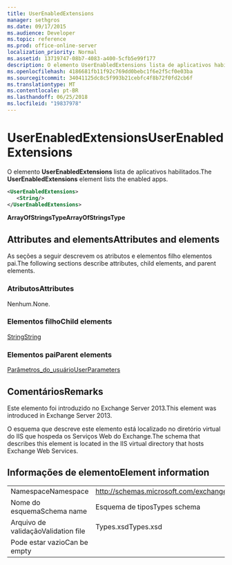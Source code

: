 ```yaml
---
title: UserEnabledExtensions
manager: sethgros
ms.date: 09/17/2015
ms.audience: Developer
ms.topic: reference
ms.prod: office-online-server
localization_priority: Normal
ms.assetid: 13719747-08b7-4083-a400-5cfb5e99f177
description: O elemento UserEnabledExtensions lista de aplicativos habilitados.
ms.openlocfilehash: 4186681fb11f92c769dd0bebc1f6e2f5cf0e03ba
ms.sourcegitcommit: 34041125dc8c5f993b21cebfc4f8b72f0fd2cb6f
ms.translationtype: MT
ms.contentlocale: pt-BR
ms.lasthandoff: 06/25/2018
ms.locfileid: "19837978"
---
```

# <a name="userenabledextensions"></a><span data-ttu-id="39de7-103">UserEnabledExtensions</span><span class="sxs-lookup"><span data-stu-id="39de7-103">UserEnabledExtensions</span></span>

<span data-ttu-id="39de7-104">O elemento **UserEnabledExtensions** lista de aplicativos habilitados.</span><span class="sxs-lookup"><span data-stu-id="39de7-104">The **UserEnabledExtensions** element lists the enabled apps.</span></span> 
  
```XML
<UserEnabledExtensions>
   <String/>
</UserEnabledExtensions>
```

 <span data-ttu-id="39de7-105">**ArrayOfStringsType**</span><span class="sxs-lookup"><span data-stu-id="39de7-105">**ArrayOfStringsType**</span></span>
## <a name="attributes-and-elements"></a><span data-ttu-id="39de7-106">Attributes and elements</span><span class="sxs-lookup"><span data-stu-id="39de7-106">Attributes and elements</span></span>

<span data-ttu-id="39de7-107">As seções a seguir descrevem os atributos e elementos filho elementos pai.</span><span class="sxs-lookup"><span data-stu-id="39de7-107">The following sections describe attributes, child elements, and parent elements.</span></span>
  
### <a name="attributes"></a><span data-ttu-id="39de7-108">Atributos</span><span class="sxs-lookup"><span data-stu-id="39de7-108">Attributes</span></span>

<span data-ttu-id="39de7-109">Nenhum.</span><span class="sxs-lookup"><span data-stu-id="39de7-109">None.</span></span>
  
### <a name="child-elements"></a><span data-ttu-id="39de7-110">Elementos filho</span><span class="sxs-lookup"><span data-stu-id="39de7-110">Child elements</span></span>

[<span data-ttu-id="39de7-111">String</span><span class="sxs-lookup"><span data-stu-id="39de7-111">String</span></span>](string.md)
  
### <a name="parent-elements"></a><span data-ttu-id="39de7-112">Elementos pai</span><span class="sxs-lookup"><span data-stu-id="39de7-112">Parent elements</span></span>

[<span data-ttu-id="39de7-113">Parâmetros_do_usuário</span><span class="sxs-lookup"><span data-stu-id="39de7-113">UserParameters</span></span>](userparameters.md)
  
## <a name="remarks"></a><span data-ttu-id="39de7-114">Comentários</span><span class="sxs-lookup"><span data-stu-id="39de7-114">Remarks</span></span>

<span data-ttu-id="39de7-115">Este elemento foi introduzido no Exchange Server 2013.</span><span class="sxs-lookup"><span data-stu-id="39de7-115">This element was introduced in Exchange Server 2013.</span></span>
  
<span data-ttu-id="39de7-116">O esquema que descreve este elemento está localizado no diretório virtual do IIS que hospeda os Serviços Web do Exchange.</span><span class="sxs-lookup"><span data-stu-id="39de7-116">The schema that describes this element is located in the IIS virtual directory that hosts Exchange Web Services.</span></span>
  
## <a name="element-information"></a><span data-ttu-id="39de7-117">Informações de elemento</span><span class="sxs-lookup"><span data-stu-id="39de7-117">Element information</span></span>

|||
|:-----|:-----|
|<span data-ttu-id="39de7-118">Namespace</span><span class="sxs-lookup"><span data-stu-id="39de7-118">Namespace</span></span>  <br/> |http://schemas.microsoft.com/exchange/services/2006/types  <br/> |
|<span data-ttu-id="39de7-119">Nome do esquema</span><span class="sxs-lookup"><span data-stu-id="39de7-119">Schema name</span></span>  <br/> |<span data-ttu-id="39de7-120">Esquema de tipos</span><span class="sxs-lookup"><span data-stu-id="39de7-120">Types schema</span></span>  <br/> |
|<span data-ttu-id="39de7-121">Arquivo de validação</span><span class="sxs-lookup"><span data-stu-id="39de7-121">Validation file</span></span>  <br/> |<span data-ttu-id="39de7-122">Types.xsd</span><span class="sxs-lookup"><span data-stu-id="39de7-122">Types.xsd</span></span>  <br/> |
|<span data-ttu-id="39de7-123">Pode estar vazio</span><span class="sxs-lookup"><span data-stu-id="39de7-123">Can be empty</span></span>  <br/> ||
   

